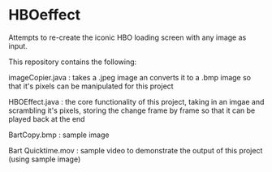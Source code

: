 # HBOeffect

Attempts to re-create the iconic HBO loading screen with any image as input.

This repository contains the following:

imageCopier.java : takes a .jpeg image an converts it to a .bmp image so that it's pixels can be manipulated for this project

HBOEffect.java : the core functionality of this project, taking in an imgae and scrambling it's pixels, storing the change frame by frame so that it can be played back at the end

BartCopy.bmp : sample image

Bart Quicktime.mov : sample video to demonstrate the output of this project (using sample image)

